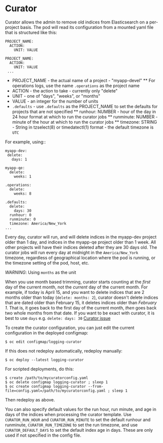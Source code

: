 # Curator

Curator allows the admin to remove old indices from Elasticsearch on a per-project
basis.  The pod will read its configuration from a mounted yaml file that
is structured like this:

    PROJECT_NAME:
      ACTION:
        UNIT: VALUE

    PROJECT_NAME:
      ACTION:
        UNIT: VALUE          
     ...      

* PROJECT\_NAME - the actual name of a project - "myapp-devel"
** For operations logs, use the name `.operations` as the project name
* ACTION - the action to take - currently only "delete"
* UNIT - one of "days", "weeks", or "months" 
* VALUE - an integer for the number of units 
* `.defaults` - use `.defaults` as the PROJECT\_NAME to set the defaults for
projects that are not specified
** runhour: NUMBER - hour of the day in 24 hour format at which to run the 
curator jobs
** runminute: NUMBER - minute of the hour at which to run the curator jobs
** timezone: STRING - String in tzselect(8) or timedatectl(1) format - the
   default timezone is `UTC`

For example, using::

    myapp-dev:
     delete:
       days: 1
    
    myapp-qe:
      delete:
        weeks: 1
    
    .operations:
      delete:
        weeks: 8
    
    .defaults:
      delete:
        days: 30
      runhour: 0
      runminute: 0
      timezone: America/New_York
    ...

Every day, curator will run, and will delete indices in the myapp-dev project
older than 1 day, and indices in the myapp-qe project older than 1 week.  All
other projects will have their indices deleted after they are 30 days old.  The
curator jobs will run every day at midnight in the `America/New_York` timezone,
regardless of geographical location where the pod is running, or the timezone
setting of the pod, host, etc.

*WARNING*: Using `months` as the unit

When you use month based trimming, curator starts counting at the _first_ day of
the current month, not the _current_ day of the current month.  For example, if
today is April 15, and you want to delete indices that are 2 months older than
today (`delete: months: 2`), curator doesn't delete indices that are dated
older than February 15, it deletes indices older than _February 1_.  That is,
it goes back to the first day of the current month, _then_ goes back two whole
months from that date.
If you want to be exact with curator, it is best to use `days` e.g. `delete: days: 30`
[Curator issue](https://github.com/elastic/curator/issues/569)

To create the curator configuration, you can just edit the current
configuration in the deployed configmap:

    $ oc edit configmap/logging-curator

If this does not redeploy automatically, redeploy manually:

    $ oc deploy --latest logging-curator

For scripted deployments, do this:

    $ create /path/to/mycuratorconfig.yaml
    $ oc delete configmap logging-curator ; sleep 1
    $ oc create configmap logging-curator --from-file=config.yaml=/path/to/mycuratorconfig.yaml ; sleep 1

Then redeploy as above.

You can also specify default values for the run hour, run minute, and age in
days of the indices when processing the curator template.  Use
`CURATOR_RUN_HOUR` and `CURATOR_RUN_MINUTE` to set the default runhour and
runminute, `CURATOR_RUN_TIMEZONE` to set the run timezone, and use
`CURATOR_DEFAULT_DAYS` to set the default index age in days. These are only
used if not specified in the config file.
